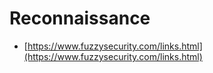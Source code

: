 # Reconnaissance

* [https://www.fuzzysecurity.com/links.html](https://www.fuzzysecurity.com/links.html)
